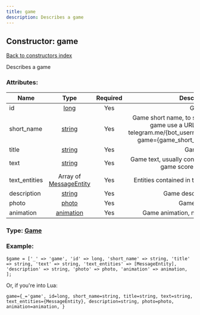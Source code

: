 ```yaml
---
title: game
description: Describes a game
---
```

## Constructor: game  
[Back to constructors index](index.md)



Describes a game

### Attributes:

| Name     |    Type       | Required | Description |
|----------|:-------------:|:--------:|------------:|
|id|[long](../types/long.md) | Yes|Game id|
|short\_name|[string](../types/string.md) | Yes|Game short name, to share a game use a URL https: telegram.me/{bot_username}?game={game_short_name}|
|title|[string](../types/string.md) | Yes|Game title|
|text|[string](../types/string.md) | Yes|Game text, usually containing game scoreboards|
|text\_entities|Array of [MessageEntity](../constructors/MessageEntity.md) | Yes|Entities contained in the text|
|description|[string](../types/string.md) | Yes|Game description|
|photo|[photo](../types/photo.md) | Yes|Game photo|
|animation|[animation](../types/animation.md) | Yes|Game animation, nullable|



### Type: [Game](../types/Game.md)


### Example:

```
$game = ['_' => 'game', 'id' => long, 'short_name' => string, 'title' => string, 'text' => string, 'text_entities' => [MessageEntity], 'description' => string, 'photo' => photo, 'animation' => animation, ];
```  

Or, if you're into Lua:  


```
game={_='game', id=long, short_name=string, title=string, text=string, text_entities={MessageEntity}, description=string, photo=photo, animation=animation, }

```


